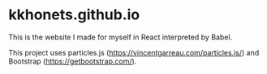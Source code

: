# kkhonets.github.io

This is the website I made for myself in React interpreted by Babel.

This project uses particles.js (https://vincentgarreau.com/particles.js/) and Bootstrap (https://getbootstrap.com/).
